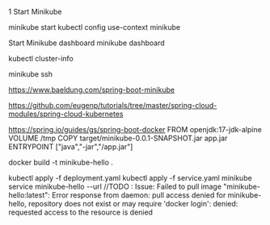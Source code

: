 1 Start Minikube

minikube start
kubectl config use-context minikube

Start Minikube dashboard
    minikube dashboard

kubectl cluster-info

minikube ssh

https://www.baeldung.com/spring-boot-minikube

https://github.com/eugenp/tutorials/tree/master/spring-cloud-modules/spring-cloud-kubernetes


https://spring.io/guides/gs/spring-boot-docker
FROM openjdk:17-jdk-alpine
VOLUME /tmp
COPY target/minikube-0.0.1-SNAPSHOT.jar app.jar
ENTRYPOINT ["java","-jar","/app.jar"]


docker build -t minikube-hello .

kubectl apply -f deployment.yaml
kubectl apply -f service.yaml
minikube service minikube-hello --url  //TODO : Issue: Failed to pull image "minikube-hello:latest": Error response from daemon: pull access denied for minikube-hello, repository does not exist or may require 'docker login': denied: requested access to the resource is denied